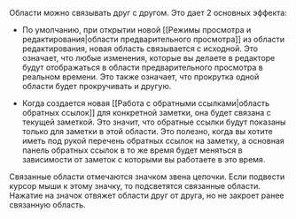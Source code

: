 Области можно связывать друг с другом. Это дает 2 основных эффекта:

- По умолчанию, при открытии новой [[Режимы просмотра и редактирования|области предварительного просмотра]] из области редактирования, новая область связывается с исходной. Это означает, что любые изменения, которые вы делаете в редакторе будут отображаться в области предварительного просмотра в реальном времени. Это также означает, что прокрутка одной области будет прокручивать и другую.

- Когда создается новая [[Работа с обратными ссылками|область обратных ссылок]] для конкретной заметки, она будет связана с текущей заметкой. Это значит, что обратные ссылки будут показаны только для заметки в этой области. Это полезно, когда вы хотите иметь под рукой перечень обратных ссылок на заметку, а основная панель обратных ссылок в то же время будет меняться в зависимости от заметок с которыми вы работаете в это время.

Связанные области отмечаются значком звена цепочки. Если подвести курсор мыши к этому значку, то подсветятся связанные области. Нажатие на значок отвяжет области друг от друга, но не закроет ранее связанную область.